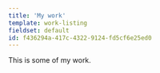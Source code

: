```yaml
---
title: 'My work'
template: work-listing
fieldset: default
id: f436294a-417c-4322-9124-fd5cf6e25ed0
---
```

This is some of my work.